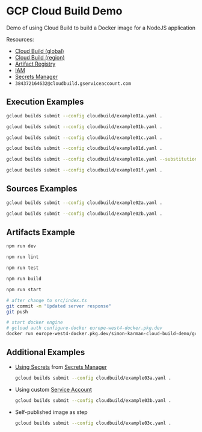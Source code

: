 # GCP Cloud Build Demo
Demo of using Cloud Build to build a Docker image for a NodeJS application

Resources:
- [Cloud Build (global)](https://console.cloud.google.com/cloud-build/builds;region=global)
- [Cloud Build (region)](https://console.cloud.google.com/cloud-build/builds;region=europe-west4)
- [Artifact Registry](https://console.cloud.google.com/artifacts/docker/simon-karman-cloud-build-demo/europe-west4/gcp-cloud-build-demo)
- [IAM](https://console.cloud.google.com/iam-admin/iam)
- [Secrets Manager](https://console.cloud.google.com/security/secret-manager?referrer=search&project=simon-karman-cloud-build-demo)
- `384372164632@cloudbuild.gserviceaccount.com`

## Execution Examples
```bash
gcloud builds submit --config cloudbuild/example01a.yaml .
```
```bash
gcloud builds submit --config cloudbuild/example01b.yaml .
```
```bash
gcloud builds submit --config cloudbuild/example01c.yaml .
```
```bash
gcloud builds submit --config cloudbuild/example01d.yaml .
```
```bash
gcloud builds submit --config cloudbuild/example01e.yaml --substitutions=_HELLO="world" .
```
```bash
gcloud builds submit --config cloudbuild/example01f.yaml .
```

## Sources Examples
```bash
gcloud builds submit --config cloudbuild/example02a.yaml .
```
```bash
gcloud builds submit --config cloudbuild/example02b.yaml .
```

## Artifacts Example
```bash
npm run dev
```
```bash
npm run lint
```
```bash
npm run test
```
```bash
npm run build
```
```bash
npm run start
```
```bash
# after change to src/index.ts
git commit -m "Updated server response"
git push
```
```bash
# start docker engine
# gcloud auth configure-docker europe-west4-docker.pkg.dev
docker run europe-west4-docker.pkg.dev/simon-karman-cloud-build-demo/gcp-cloud-build-demo/server
```

## Additional Examples
- [Using Secrets](https://cloud.google.com/build/docs/securing-builds/use-secrets) from [Secrets Manager](https://console.cloud.google.com/security/secret-manager)
    ```bash
    gcloud builds submit --config cloudbuild/example03a.yaml .
    ```
- Using custom [Service Account](https://console.cloud.google.com/iam-admin/serviceaccounts)
    ```bash
    gcloud builds submit --config cloudbuild/example03b.yaml .
    ```
- Self-published image as step
    ```bash
    gcloud builds submit --config cloudbuild/example03c.yaml .
    ```
